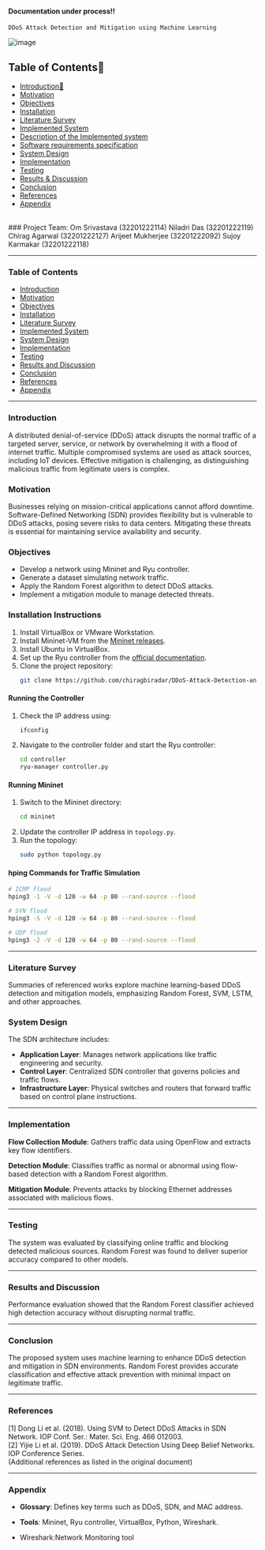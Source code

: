 #### Documentation under process!!

`DDoS Attack Detection and Mitigation using Machine Learning`

![image](https://user-images.githubusercontent.com/78417411/204220907-67fb2338-1023-4404-8320-b7c2967bd0a3.png)
</div>
<h2>Table of Contents🧾</h2>

- [Introduction📌](#introduction)
- [Motivation](#motivation)
- [Objectives](#objectives)
- [Installation](#installation)
- [Literature Survey](#literature-Survey)
- [Implemented System](#implemented-system)
- [Description of the Implemented system](#description-of-the-implemented-system)
- [Software requirements specification](#software-requirements-specification)
- [System Design](#system-design)
- [Implementation](#implementation)
- [Testing](#testing)
- [Results & Discussion](#results-&-discussion)
- [Conclusion](#conclusion)
- [References](#references)
- [Appendix](#appendix)
<br>
<!-- --------------------------------------------------------------------------------------------------------------------------------------------------------- -->
### Project Team:
Om Srivastava (32201222114)  
Niladri Das (32201222119)  
Chirag Agarwal (32201222127)  
Arijeet Mukherjee (32201222092)  
Sujoy Karmakar (32201222118)

---

### Table of Contents

- [Introduction](#introduction)
- [Motivation](#motivation)
- [Objectives](#objectives)
- [Installation](#installation)
- [Literature Survey](#literature-survey)
- [Implemented System](#implemented-system)
- [System Design](#system-design)
- [Implementation](#implementation)
- [Testing](#testing)
- [Results and Discussion](#results-and-discussion)
- [Conclusion](#conclusion)
- [References](#references)
- [Appendix](#appendix)

---

### Introduction
A distributed denial-of-service (DDoS) attack disrupts the normal traffic of a targeted server, service, or network by overwhelming it with a flood of internet traffic. Multiple compromised systems are used as attack sources, including IoT devices. Effective mitigation is challenging, as distinguishing malicious traffic from legitimate users is complex.

### Motivation
Businesses relying on mission-critical applications cannot afford downtime. Software-Defined Networking (SDN) provides flexibility but is vulnerable to DDoS attacks, posing severe risks to data centers. Mitigating these threats is essential for maintaining service availability and security.

### Objectives
- Develop a network using Mininet and Ryu controller.
- Generate a dataset simulating network traffic.
- Apply the Random Forest algorithm to detect DDoS attacks.
- Implement a mitigation module to manage detected threats.

### Installation Instructions
1. Install VirtualBox or VMware Workstation.
2. Install Mininet-VM from the [Mininet releases](https://github.com/mininet/mininet/releases).
3. Install Ubuntu in VirtualBox.
4. Set up the Ryu controller from the [official documentation](https://ryu.readthedocs.io/en/latest/getting_started.html).
5. Clone the project repository:
   ```bash
   git clone https://github.com/chiragbiradar/DDoS-Attack-Detection-and-Mitigation-using-Machine-Learning.git
   ```

#### Running the Controller
1. Check the IP address using:
   ```bash
   ifconfig
   ```
2. Navigate to the controller folder and start the Ryu controller:
   ```bash
   cd controller
   ryu-manager controller.py
   ```

#### Running Mininet
1. Switch to the Mininet directory:
   ```bash
   cd mininet
   ```
2. Update the controller IP address in `topology.py`.
3. Run the topology:
   ```bash
   sudo python topology.py
   ```

#### hping Commands for Traffic Simulation
```bash
# ICMP flood
hping3 -1 -V -d 120 -w 64 -p 80 --rand-source --flood

# SYN flood
hping3 -S -V -d 120 -w 64 -p 80 --rand-source --flood

# UDP flood
hping3 -2 -V -d 120 -w 64 -p 80 --rand-source --flood
```
---

### Literature Survey
Summaries of referenced works explore machine learning-based DDoS detection and mitigation models, emphasizing Random Forest, SVM, LSTM, and other approaches.

### System Design
The SDN architecture includes:
- **Application Layer**: Manages network applications like traffic engineering and security.
- **Control Layer**: Centralized SDN controller that governs policies and traffic flows.
- **Infrastructure Layer**: Physical switches and routers that forward traffic based on control plane instructions.

---

### Implementation
**Flow Collection Module**: Gathers traffic data using OpenFlow and extracts key flow identifiers.

**Detection Module**: Classifies traffic as normal or abnormal using flow-based detection with a Random Forest algorithm.

**Mitigation Module**: Prevents attacks by blocking Ethernet addresses associated with malicious flows.

---

### Testing
The system was evaluated by classifying online traffic and blocking detected malicious sources. Random Forest was found to deliver superior accuracy compared to other models.

---

### Results and Discussion
Performance evaluation showed that the Random Forest classifier achieved high detection accuracy without disrupting normal traffic.

---

### Conclusion
The proposed system uses machine learning to enhance DDoS detection and mitigation in SDN environments. Random Forest provides accurate classification and effective attack prevention with minimal impact on legitimate traffic.

---

### References
[1] Dong Li et al. (2018). Using SVM to Detect DDoS Attacks in SDN Network. IOP Conf. Ser.: Mater. Sci. Eng. 466 012003.  
[2] Yijie Li et al. (2019). DDoS Attack Detection Using Deep Belief Networks. IOP Conference Series.  
(Additional references as listed in the original document)

---

### Appendix
- **Glossary**: Defines key terms such as DDoS, SDN, and MAC address.
- **Tools**: Mininet, Ryu controller, VirtualBox, Python, Wireshark.


- Wireshark:Network Monitoring tool

